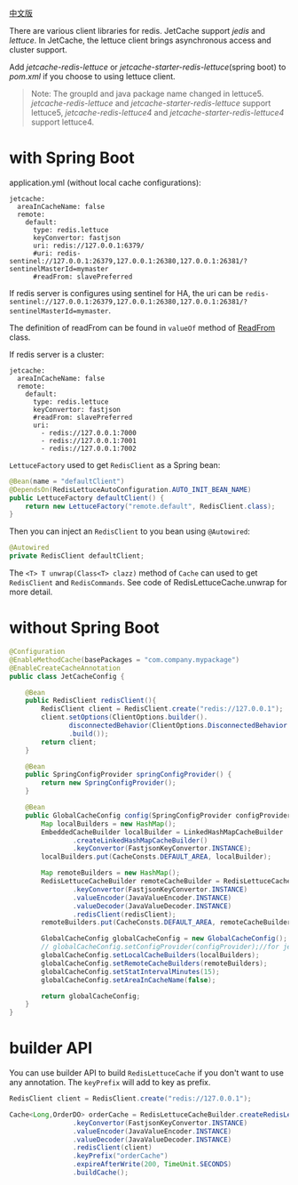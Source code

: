 [中文版](RedisWithLettuce_CN)

There are various client libraries for redis. JetCache support *jedis* and *lettuce*. 
In JetCache, the lettuce client brings asynchronous access and cluster support. 

Add *jetcache-redis-lettuce* or *jetcache-starter-redis-lettuce*(spring boot) to *pom.xml* if you choose to using lettuce client.
> Note: The groupId and java package name changed in lettuce5. *jetcache-redis-lettuce* and *jetcache-starter-redis-lettuce* support lettuce5, *jetcache-redis-lettuce4* and *jetcache-starter-redis-lettuce4* support lettuce4. 


# with Spring Boot
application.yml (without local cache configurations):
```
jetcache: 
  areaInCacheName: false
  remote:
    default:
      type: redis.lettuce
      keyConvertor: fastjson
      uri: redis://127.0.0.1:6379/
      #uri: redis-sentinel://127.0.0.1:26379,127.0.0.1:26380,127.0.0.1:26381/?sentinelMasterId=mymaster
      #readFrom: slavePreferred
```

If redis server is configures using sentinel for HA, the uri can be ```redis-sentinel://127.0.0.1:26379,127.0.0.1:26380,127.0.0.1:26381/?sentinelMasterId=mymaster```.

The definition of readFrom can be found in ```valueOf``` method of [ReadFrom](https://github.com/lettuce-io/lettuce-core/blob/master/src/main/java/io/lettuce/core/ReadFrom.java) class.

If redis server is a cluster:
```
jetcache: 
  areaInCacheName: false
  remote:
    default:
      type: redis.lettuce
      keyConvertor: fastjson
      #readFrom: slavePreferred
      uri:
        - redis://127.0.0.1:7000
        - redis://127.0.0.1:7001
        - redis://127.0.0.1:7002
```

```LettuceFactory``` used to get ```RedisClient``` as a Spring bean: 
```java
@Bean(name = "defaultClient")
@DependsOn(RedisLettuceAutoConfiguration.AUTO_INIT_BEAN_NAME)
public LettuceFactory defaultClient() {
    return new LettuceFactory("remote.default", RedisClient.class);
}
```
Then you can inject an ```RedisClient``` to you bean using ```@Autowired```: 
```java
@Autowired
private RedisClient defaultClient;
```

The ```<T> T unwrap(Class<T> clazz)``` method of ```Cache``` can used to get ```RedisClient``` and ```RedisCommands```.
See code of RedisLettuceCache.unwrap for more detail.

# without Spring Boot
```java
@Configuration
@EnableMethodCache(basePackages = "com.company.mypackage")
@EnableCreateCacheAnnotation
public class JetCacheConfig {

    @Bean
    public RedisClient redisClient(){
        RedisClient client = RedisClient.create("redis://127.0.0.1");
        client.setOptions(ClientOptions.builder().
               disconnectedBehavior(ClientOptions.DisconnectedBehavior.REJECT_COMMANDS)
               .build());
        return client;
    }

    @Bean
    public SpringConfigProvider springConfigProvider() {
        return new SpringConfigProvider();
    }

    @Bean
    public GlobalCacheConfig config(SpringConfigProvider configProvider,RedisClient redisClient){
        Map localBuilders = new HashMap();
        EmbeddedCacheBuilder localBuilder = LinkedHashMapCacheBuilder
                .createLinkedHashMapCacheBuilder()
                .keyConvertor(FastjsonKeyConvertor.INSTANCE);
        localBuilders.put(CacheConsts.DEFAULT_AREA, localBuilder);

        Map remoteBuilders = new HashMap();
        RedisLettuceCacheBuilder remoteCacheBuilder = RedisLettuceCacheBuilder.createRedisLettuceCacheBuilder()
                .keyConvertor(FastjsonKeyConvertor.INSTANCE)
                .valueEncoder(JavaValueEncoder.INSTANCE)
                .valueDecoder(JavaValueDecoder.INSTANCE)
                .redisClient(redisClient);
        remoteBuilders.put(CacheConsts.DEFAULT_AREA, remoteCacheBuilder);

        GlobalCacheConfig globalCacheConfig = new GlobalCacheConfig();
        // globalCacheConfig.setConfigProvider(configProvider);//for jetcache <=2.5
        globalCacheConfig.setLocalCacheBuilders(localBuilders);
        globalCacheConfig.setRemoteCacheBuilders(remoteBuilders);
        globalCacheConfig.setStatIntervalMinutes(15);
        globalCacheConfig.setAreaInCacheName(false);

        return globalCacheConfig;
    }
}
```

# builder API
You can use builder API to build ```RedisLettuceCache``` if you don't want to use any annotation.
The ```keyPrefix``` will add to key as prefix.
```java
RedisClient client = RedisClient.create("redis://127.0.0.1");

Cache<Long,OrderDO> orderCache = RedisLettuceCacheBuilder.createRedisLettuceCacheBuilder()
                .keyConvertor(FastjsonKeyConvertor.INSTANCE)
                .valueEncoder(JavaValueEncoder.INSTANCE)
                .valueDecoder(JavaValueDecoder.INSTANCE)
                .redisClient(client)
                .keyPrefix("orderCache")
                .expireAfterWrite(200, TimeUnit.SECONDS)
                .buildCache();
```
